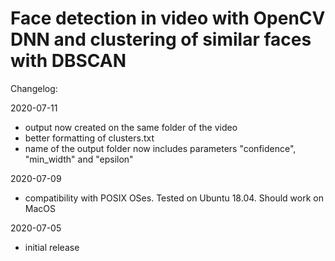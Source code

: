 # Face detection in video with OpenCV DNN and clustering of similar faces with DBSCAN

Changelog: 

2020-07-11
- output now created on the same folder of the video
- better formatting of clusters.txt
- name of the output folder now includes parameters "confidence", "min_width" and "epsilon"

2020-07-09
- compatibility with POSIX OSes. Tested on Ubuntu 18.04. Should work on MacOS

2020-07-05
- initial release

